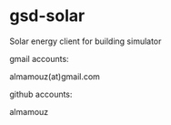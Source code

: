 gsd-solar
=========

Solar energy client for building simulator

gmail accounts:

almamouz(at)gmail.com

github accounts:

almamouz
